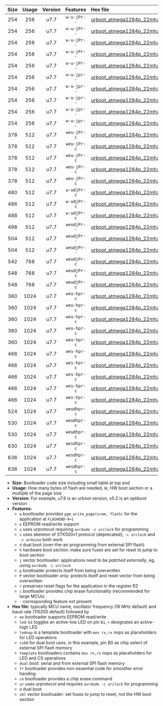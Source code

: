 |Size|Usage|Version|Features|Hex file|
|:-:|:-:|:-:|:-:|:--|
|254|256|u7.7|`w-u-jPr--`|[urboot_atmega1284p_22mhz1184_460800bps_led+b5_ur_vbl.hex](https://raw.githubusercontent.com/stefanrueger/urboot.hex/main/mcus/atmega1284p/fcpu_22mhz1184/460800_bps/urboot_atmega1284p_22mhz1184_460800bps_led+b5_ur_vbl.hex)|
|254|256|u7.7|`w-u-jPr--`|[urboot_atmega1284p_22mhz1184_460800bps_led+b7_ur_vbl.hex](https://raw.githubusercontent.com/stefanrueger/urboot.hex/main/mcus/atmega1284p/fcpu_22mhz1184/460800_bps/urboot_atmega1284p_22mhz1184_460800bps_led+b7_ur_vbl.hex)|
|254|256|u7.7|`w-u-jPr--`|[urboot_atmega1284p_22mhz1184_460800bps_led+c7_ur_vbl.hex](https://raw.githubusercontent.com/stefanrueger/urboot.hex/main/mcus/atmega1284p/fcpu_22mhz1184/460800_bps/urboot_atmega1284p_22mhz1184_460800bps_led+c7_ur_vbl.hex)|
|254|256|u7.7|`w-u-jPr--`|[urboot_atmega1284p_22mhz1184_460800bps_led+d7_ur_vbl.hex](https://raw.githubusercontent.com/stefanrueger/urboot.hex/main/mcus/atmega1284p/fcpu_22mhz1184/460800_bps/urboot_atmega1284p_22mhz1184_460800bps_led+d7_ur_vbl.hex)|
|254|256|u7.7|`w-u-jPr--`|[urboot_atmega1284p_22mhz1184_460800bps_lednop_ur_vbl.hex](https://raw.githubusercontent.com/stefanrueger/urboot.hex/main/mcus/atmega1284p/fcpu_22mhz1184/460800_bps/urboot_atmega1284p_22mhz1184_460800bps_lednop_ur_vbl.hex)|
|254|256|u7.7|`w-u-jpr--`|[urboot_atmega1284p_22mhz1184_460800bps_led+b5_fr_ur_vbl.hex](https://raw.githubusercontent.com/stefanrueger/urboot.hex/main/mcus/atmega1284p/fcpu_22mhz1184/460800_bps/urboot_atmega1284p_22mhz1184_460800bps_led+b5_fr_ur_vbl.hex)|
|254|256|u7.7|`w-u-jpr--`|[urboot_atmega1284p_22mhz1184_460800bps_led+b7_fr_ur_vbl.hex](https://raw.githubusercontent.com/stefanrueger/urboot.hex/main/mcus/atmega1284p/fcpu_22mhz1184/460800_bps/urboot_atmega1284p_22mhz1184_460800bps_led+b7_fr_ur_vbl.hex)|
|254|256|u7.7|`w-u-jpr--`|[urboot_atmega1284p_22mhz1184_460800bps_led+c7_fr_ur_vbl.hex](https://raw.githubusercontent.com/stefanrueger/urboot.hex/main/mcus/atmega1284p/fcpu_22mhz1184/460800_bps/urboot_atmega1284p_22mhz1184_460800bps_led+c7_fr_ur_vbl.hex)|
|254|256|u7.7|`w-u-jpr--`|[urboot_atmega1284p_22mhz1184_460800bps_led+d7_fr_ur_vbl.hex](https://raw.githubusercontent.com/stefanrueger/urboot.hex/main/mcus/atmega1284p/fcpu_22mhz1184/460800_bps/urboot_atmega1284p_22mhz1184_460800bps_led+d7_fr_ur_vbl.hex)|
|254|256|u7.7|`w-u-jpr--`|[urboot_atmega1284p_22mhz1184_460800bps_lednop_fr_ur_vbl.hex](https://raw.githubusercontent.com/stefanrueger/urboot.hex/main/mcus/atmega1284p/fcpu_22mhz1184/460800_bps/urboot_atmega1284p_22mhz1184_460800bps_lednop_fr_ur_vbl.hex)|
|378|512|u7.7|`weu-jPr-c`|[urboot_atmega1284p_22mhz1184_460800bps_ee_led+b5_fr_ce_ur_vbl.hex](https://raw.githubusercontent.com/stefanrueger/urboot.hex/main/mcus/atmega1284p/fcpu_22mhz1184/460800_bps/urboot_atmega1284p_22mhz1184_460800bps_ee_led+b5_fr_ce_ur_vbl.hex)|
|378|512|u7.7|`weu-jPr-c`|[urboot_atmega1284p_22mhz1184_460800bps_ee_led+b7_fr_ce_ur_vbl.hex](https://raw.githubusercontent.com/stefanrueger/urboot.hex/main/mcus/atmega1284p/fcpu_22mhz1184/460800_bps/urboot_atmega1284p_22mhz1184_460800bps_ee_led+b7_fr_ce_ur_vbl.hex)|
|378|512|u7.7|`weu-jPr-c`|[urboot_atmega1284p_22mhz1184_460800bps_ee_led+c7_fr_ce_ur_vbl.hex](https://raw.githubusercontent.com/stefanrueger/urboot.hex/main/mcus/atmega1284p/fcpu_22mhz1184/460800_bps/urboot_atmega1284p_22mhz1184_460800bps_ee_led+c7_fr_ce_ur_vbl.hex)|
|378|512|u7.7|`weu-jPr-c`|[urboot_atmega1284p_22mhz1184_460800bps_ee_led+d7_fr_ce_ur_vbl.hex](https://raw.githubusercontent.com/stefanrueger/urboot.hex/main/mcus/atmega1284p/fcpu_22mhz1184/460800_bps/urboot_atmega1284p_22mhz1184_460800bps_ee_led+d7_fr_ce_ur_vbl.hex)|
|378|512|u7.7|`weu-jPr-c`|[urboot_atmega1284p_22mhz1184_460800bps_ee_lednop_fr_ce_ur_vbl.hex](https://raw.githubusercontent.com/stefanrueger/urboot.hex/main/mcus/atmega1284p/fcpu_22mhz1184/460800_bps/urboot_atmega1284p_22mhz1184_460800bps_ee_lednop_fr_ce_ur_vbl.hex)|
|480|512|u7.7|`w-udjPr-c`|[urboot_atmega1284p_22mhz1184_460800bps_led+c7_csb3_dual_fr_ce_ur_vbl.hex](https://raw.githubusercontent.com/stefanrueger/urboot.hex/main/mcus/atmega1284p/fcpu_22mhz1184/460800_bps/urboot_atmega1284p_22mhz1184_460800bps_led+c7_csb3_dual_fr_ce_ur_vbl.hex)|
|486|512|u7.7|`w-udjPr-c`|[urboot_atmega1284p_22mhz1184_460800bps_led+d7_csc7_dual_fr_ce_ur_vbl.hex](https://raw.githubusercontent.com/stefanrueger/urboot.hex/main/mcus/atmega1284p/fcpu_22mhz1184/460800_bps/urboot_atmega1284p_22mhz1184_460800bps_led+d7_csc7_dual_fr_ce_ur_vbl.hex)|
|488|512|u7.7|`w-udjPr-c`|[urboot_atmega1284p_22mhz1184_460800bps_template_dual_fr_ce_ur_vbl.hex](https://raw.githubusercontent.com/stefanrueger/urboot.hex/main/mcus/atmega1284p/fcpu_22mhz1184/460800_bps/urboot_atmega1284p_22mhz1184_460800bps_template_dual_fr_ce_ur_vbl.hex)|
|498|512|u7.7|`weudjPr--`|[urboot_atmega1284p_22mhz1184_460800bps_ee_led+c7_csb3_dual_fr_ur_vbl.hex](https://raw.githubusercontent.com/stefanrueger/urboot.hex/main/mcus/atmega1284p/fcpu_22mhz1184/460800_bps/urboot_atmega1284p_22mhz1184_460800bps_ee_led+c7_csb3_dual_fr_ur_vbl.hex)|
|504|512|u7.7|`weudjPr--`|[urboot_atmega1284p_22mhz1184_460800bps_ee_led+d7_csc7_dual_fr_ur_vbl.hex](https://raw.githubusercontent.com/stefanrueger/urboot.hex/main/mcus/atmega1284p/fcpu_22mhz1184/460800_bps/urboot_atmega1284p_22mhz1184_460800bps_ee_led+d7_csc7_dual_fr_ur_vbl.hex)|
|504|512|u7.7|`weudjPr--`|[urboot_atmega1284p_22mhz1184_460800bps_ee_template_dual_fr_ur_vbl.hex](https://raw.githubusercontent.com/stefanrueger/urboot.hex/main/mcus/atmega1284p/fcpu_22mhz1184/460800_bps/urboot_atmega1284p_22mhz1184_460800bps_ee_template_dual_fr_ur_vbl.hex)|
|542|768|u7.7|`weudjPr-c`|[urboot_atmega1284p_22mhz1184_460800bps_ee_led+c7_csb3_dual_fr_ce_ur_vbl.hex](https://raw.githubusercontent.com/stefanrueger/urboot.hex/main/mcus/atmega1284p/fcpu_22mhz1184/460800_bps/urboot_atmega1284p_22mhz1184_460800bps_ee_led+c7_csb3_dual_fr_ce_ur_vbl.hex)|
|548|768|u7.7|`weudjPr-c`|[urboot_atmega1284p_22mhz1184_460800bps_ee_led+d7_csc7_dual_fr_ce_ur_vbl.hex](https://raw.githubusercontent.com/stefanrueger/urboot.hex/main/mcus/atmega1284p/fcpu_22mhz1184/460800_bps/urboot_atmega1284p_22mhz1184_460800bps_ee_led+d7_csc7_dual_fr_ce_ur_vbl.hex)|
|548|768|u7.7|`weudjPr-c`|[urboot_atmega1284p_22mhz1184_460800bps_ee_template_dual_fr_ce_ur_vbl.hex](https://raw.githubusercontent.com/stefanrueger/urboot.hex/main/mcus/atmega1284p/fcpu_22mhz1184/460800_bps/urboot_atmega1284p_22mhz1184_460800bps_ee_template_dual_fr_ce_ur_vbl.hex)|
|360|1024|u7.7|`weu-hpr-c`|[urboot_atmega1284p_22mhz1184_460800bps_ee_led+b5_fr_ce_ur.hex](https://raw.githubusercontent.com/stefanrueger/urboot.hex/main/mcus/atmega1284p/fcpu_22mhz1184/460800_bps/urboot_atmega1284p_22mhz1184_460800bps_ee_led+b5_fr_ce_ur.hex)|
|360|1024|u7.7|`weu-hpr-c`|[urboot_atmega1284p_22mhz1184_460800bps_ee_led+b7_fr_ce_ur.hex](https://raw.githubusercontent.com/stefanrueger/urboot.hex/main/mcus/atmega1284p/fcpu_22mhz1184/460800_bps/urboot_atmega1284p_22mhz1184_460800bps_ee_led+b7_fr_ce_ur.hex)|
|360|1024|u7.7|`weu-hpr-c`|[urboot_atmega1284p_22mhz1184_460800bps_ee_led+c7_fr_ce_ur.hex](https://raw.githubusercontent.com/stefanrueger/urboot.hex/main/mcus/atmega1284p/fcpu_22mhz1184/460800_bps/urboot_atmega1284p_22mhz1184_460800bps_ee_led+c7_fr_ce_ur.hex)|
|360|1024|u7.7|`weu-hpr-c`|[urboot_atmega1284p_22mhz1184_460800bps_ee_led+d7_fr_ce_ur.hex](https://raw.githubusercontent.com/stefanrueger/urboot.hex/main/mcus/atmega1284p/fcpu_22mhz1184/460800_bps/urboot_atmega1284p_22mhz1184_460800bps_ee_led+d7_fr_ce_ur.hex)|
|360|1024|u7.7|`weu-hpr-c`|[urboot_atmega1284p_22mhz1184_460800bps_ee_lednop_fr_ce_ur.hex](https://raw.githubusercontent.com/stefanrueger/urboot.hex/main/mcus/atmega1284p/fcpu_22mhz1184/460800_bps/urboot_atmega1284p_22mhz1184_460800bps_ee_lednop_fr_ce_ur.hex)|
|466|1024|u7.7|`wes-hpr-c`|[urboot_atmega1284p_22mhz1184_460800bps_ee_led+b5_fr_ce.hex](https://raw.githubusercontent.com/stefanrueger/urboot.hex/main/mcus/atmega1284p/fcpu_22mhz1184/460800_bps/urboot_atmega1284p_22mhz1184_460800bps_ee_led+b5_fr_ce.hex)|
|466|1024|u7.7|`wes-hpr-c`|[urboot_atmega1284p_22mhz1184_460800bps_ee_led+b7_fr_ce.hex](https://raw.githubusercontent.com/stefanrueger/urboot.hex/main/mcus/atmega1284p/fcpu_22mhz1184/460800_bps/urboot_atmega1284p_22mhz1184_460800bps_ee_led+b7_fr_ce.hex)|
|466|1024|u7.7|`wes-hpr-c`|[urboot_atmega1284p_22mhz1184_460800bps_ee_led+c7_fr_ce.hex](https://raw.githubusercontent.com/stefanrueger/urboot.hex/main/mcus/atmega1284p/fcpu_22mhz1184/460800_bps/urboot_atmega1284p_22mhz1184_460800bps_ee_led+c7_fr_ce.hex)|
|466|1024|u7.7|`wes-hpr-c`|[urboot_atmega1284p_22mhz1184_460800bps_ee_led+d7_fr_ce.hex](https://raw.githubusercontent.com/stefanrueger/urboot.hex/main/mcus/atmega1284p/fcpu_22mhz1184/460800_bps/urboot_atmega1284p_22mhz1184_460800bps_ee_led+d7_fr_ce.hex)|
|466|1024|u7.7|`wes-hpr-c`|[urboot_atmega1284p_22mhz1184_460800bps_ee_lednop_fr_ce.hex](https://raw.githubusercontent.com/stefanrueger/urboot.hex/main/mcus/atmega1284p/fcpu_22mhz1184/460800_bps/urboot_atmega1284p_22mhz1184_460800bps_ee_lednop_fr_ce.hex)|
|524|1024|u7.7|`weudhpr-c`|[urboot_atmega1284p_22mhz1184_460800bps_ee_led+c7_csb3_dual_fr_ce_ur.hex](https://raw.githubusercontent.com/stefanrueger/urboot.hex/main/mcus/atmega1284p/fcpu_22mhz1184/460800_bps/urboot_atmega1284p_22mhz1184_460800bps_ee_led+c7_csb3_dual_fr_ce_ur.hex)|
|530|1024|u7.7|`weudhpr-c`|[urboot_atmega1284p_22mhz1184_460800bps_ee_led+d7_csc7_dual_fr_ce_ur.hex](https://raw.githubusercontent.com/stefanrueger/urboot.hex/main/mcus/atmega1284p/fcpu_22mhz1184/460800_bps/urboot_atmega1284p_22mhz1184_460800bps_ee_led+d7_csc7_dual_fr_ce_ur.hex)|
|530|1024|u7.7|`weudhpr-c`|[urboot_atmega1284p_22mhz1184_460800bps_ee_template_dual_fr_ce_ur.hex](https://raw.githubusercontent.com/stefanrueger/urboot.hex/main/mcus/atmega1284p/fcpu_22mhz1184/460800_bps/urboot_atmega1284p_22mhz1184_460800bps_ee_template_dual_fr_ce_ur.hex)|
|630|1024|u7.7|`wesdhpr-c`|[urboot_atmega1284p_22mhz1184_460800bps_ee_led+c7_csb3_dual_fr_ce.hex](https://raw.githubusercontent.com/stefanrueger/urboot.hex/main/mcus/atmega1284p/fcpu_22mhz1184/460800_bps/urboot_atmega1284p_22mhz1184_460800bps_ee_led+c7_csb3_dual_fr_ce.hex)|
|636|1024|u7.7|`wesdhpr-c`|[urboot_atmega1284p_22mhz1184_460800bps_ee_led+d7_csc7_dual_fr_ce.hex](https://raw.githubusercontent.com/stefanrueger/urboot.hex/main/mcus/atmega1284p/fcpu_22mhz1184/460800_bps/urboot_atmega1284p_22mhz1184_460800bps_ee_led+d7_csc7_dual_fr_ce.hex)|
|636|1024|u7.7|`wesdhpr-c`|[urboot_atmega1284p_22mhz1184_460800bps_ee_template_dual_fr_ce.hex](https://raw.githubusercontent.com/stefanrueger/urboot.hex/main/mcus/atmega1284p/fcpu_22mhz1184/460800_bps/urboot_atmega1284p_22mhz1184_460800bps_ee_template_dual_fr_ce.hex)|

- **Size:** Bootloader code size including small table at top end
- **Usage:** How many bytes of flash are needed, ie, HW boot section or a multiple of the page size
- **Version:** For example, u7.6 is an urboot version, o5.2 is an optiboot version
- **Features:**
  + `w` bootloader provides `pgm_write_page(sram, flash)` for the application at `FLASHEND-4+1`
  + `e` EEPROM read/write support
  + `u` uses urprotocol requiring `avrdude -c urclock` for programming
  + `s` uses skeleton of STK500v1 protocol (deprecated); `-c urclock` and `-c arduino` both work
  + `d` dual boot (over-the-air programming from external SPI flash)
  + `h` hardware boot section: make sure fuses are set for reset to jump to boot section
  + `j` vector bootloader: applications *need to be patched externally*, eg, using `avrdude -c urclock`
  + `p` bootloader protects itself from being overwritten
  + `P` vector bootloader only: protects itself and reset vector from being overwritten
  + `r` preserves reset flags for the application in the register R2
  + `c` bootloader provides chip erase functionality (recommended for large MCUs)
  + `-` corresponding feature not present
- **Hex file:** typically MCU name, oscillator frequency (16 MHz default) and baud rate (115200 default) followed by
  + `ee` bootloader supports EEPROM read/write
  + `led-b1` toggles an active-low LED on pin `B1`, `+` designates an active-high LED
  + `lednop` is a template bootloader with `mov rx,rx` nops as placeholders for LED operations
  + `csb0` for dual boot uses, in this example, pin B0 as chip select of external SPI flash memory
  + `template` bootloaders contains `mov rx,rx` nops as placeholders for LED and CS operations
  + `dual` boot: serial and from external SPI flash memory
  + `fr` bootloader provides non-essential code for smoother error handing
  + `ce` bootloader provides a chip erase command
  + `ur` uses urprotocol and requires `avrdude -c urclock` for programming
  + `d` dual boot
  + `vbl` vector bootloader: set fuses to jump to reset, not the HW boot section
